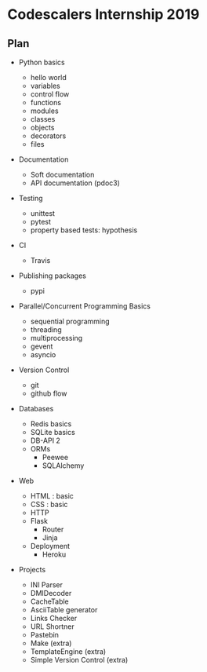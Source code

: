 # Codescalers Internship 2019

## Plan

- Python basics
    - hello world
    - variables
    - control flow
    - functions
    - modules
    - classes
    - objects
    - decorators
    - files

- Documentation
    - Soft documentation
    - API documentation (pdoc3)

- Testing
    - unittest
    - pytest
    - property based tests: hypothesis

- CI
    - Travis

- Publishing packages
    - pypi

- Parallel/Concurrent Programming Basics
    - sequential programming
    - threading
    - multiprocessing
    - gevent
    - asyncio

- Version Control
    - git
    - github flow


- Databases
    - Redis basics
    - SQLite basics
    - DB-API 2 
    - ORMs
        - Peewee
        - SQLAlchemy
- Web
    - HTML : basic
    - CSS  : basic
    - HTTP
    - Flask
        - Router
        - Jinja
    - Deployment
        - Heroku
    

- Projects
    - INI Parser
    - DMIDecoder
    - CacheTable
    - AsciiTable generator
    - Links Checker
    - URL Shortner
    - Pastebin
    - Make (extra)
    - TemplateEngine (extra)
    - Simple Version Control (extra)